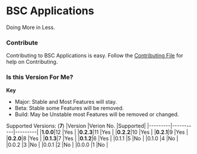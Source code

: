 # BSC Applications
Doing More in Less.

### Contribute
Contributing to BSC Applications is easy. Follow the [Contributing File](https://github.com/BitSoftwareCo/BSC-Applications/blob/main/contribute.md) for help on Contributing.

### Is this Version For Me?
**Key**

- Major: Stable and Most Features will stay.
- Beta: Stable some Features will be removed.
- Build: May be Unstable most Features will be removed or changed.

Supported Versions: (**7**)
|Version  |Verion No. |Supported|
|---------|-----------|---------|
|**1.0.0**|12         |Yes      |
|**0.2.3**|11         |Yes      |
|**0.2.2**|10         |Yes      |
|**0.2.1**|9          |Yes      |
|**0.2.0**|8          |Yes      |
|**0.1.3**|7          |Yes      |
|**0.1.2**|6          |Yes      |
|0.1.1    |5          |No       |
|0.1.0    |4          |No       |
|0.0.2    |3          |No       |
|0.0.1    |2          |No       |
|0.0.0    |1          |No       |
